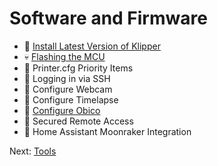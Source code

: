 # Software and Firmware
- 🙂 [Install Latest Version of Klipper](https://github.com/500Foods/WelcomeToTroodon/blob/main/klipper.md)
- 💀 [Flashing the MCU](https://github.com/500Foods/WelcomeToTroodon/blob/main/flash_mcu.md)
- 🙂 Printer.cfg Priority Items
- 🙂 Logging in via SSH
- 🙂 Configure Webcam
- 🙂 Configure Timelapse
- 💪 [Configure Obico](https://github.com/500Foods/WelcomeToTroodon/blob/main/Obico.md)
- 💪 Secured Remote Access
- 🙂 Home Assistant Moonraker Integration
  
Next: [Tools](https://github.com/500Foods/WelcomeToTroodon/blob/main/docs/level_1/tools.md)
